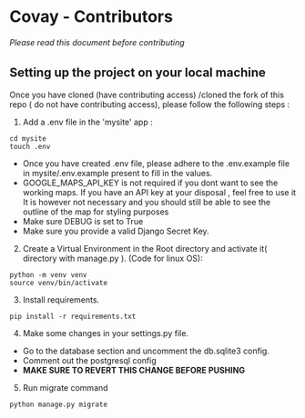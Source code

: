 # Covay - Contributors 
###### Please read this document before contributing

## Setting up the project on your local machine 

Once you have cloned (have contributing access) /cloned the fork of this repo ( do not have contributing access),
please follow the following steps :

1. Add a .env file in the 'mysite' app :
```
cd mysite
touch .env
```
  - Once you have created .env file, please adhere to the .env.example file in mysite/.env.example present to fill in the values.
  - GOOGLE_MAPS_API_KEY is not required if you dont want to see the working maps. If you have an API key at your disposal , feel free to use it
    It is however not necessary and you should still be able to see the outline of the map for styling purposes
  - Make sure DEBUG is set to True
  - Make sure you provide a valid Django Secret Key.

2. Create a Virtual Environment in the Root directory and activate it( directory with manage.py ).
(Code for linux OS):
```
python -m venv venv
source venv/bin/activate
```
3. Install requirements.
```
pip install -r requirements.txt
```
4. Make some changes in your settings.py file.
  - Go to the database section and uncomment the db.sqlite3 config.
  - Comment out the postgresql config
  - **MAKE SURE TO REVERT THIS CHANGE BEFORE PUSHING**
5. Run migrate command
```
python manage.py migrate
```
